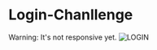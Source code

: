 # Login-Chanllenge
Warning: It's not responsive yet.
![LOGIN](https://user-images.githubusercontent.com/72458708/147969140-1112d30f-17f4-46b9-804d-3d5bb283bb38.PNG)
